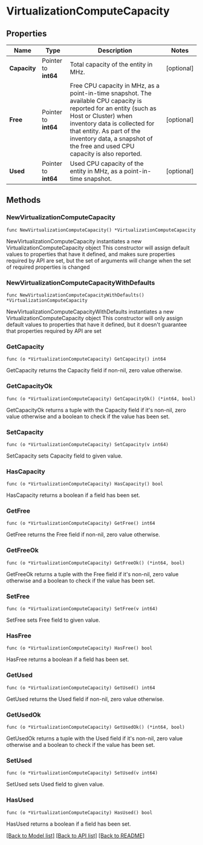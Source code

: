 # VirtualizationComputeCapacity

## Properties

Name | Type | Description | Notes
------------ | ------------- | ------------- | -------------
**Capacity** | Pointer to **int64** | Total capacity of the entity in MHz. | [optional] 
**Free** | Pointer to **int64** | Free CPU capacity in MHz, as a point-in-time snapshot. The available CPU capacity is reported for an entity (such as Host or Cluster) when inventory data is collected for that entity. As part of the inventory data, a snapshot of the free and used CPU capacity is also reported. | [optional] 
**Used** | Pointer to **int64** | Used CPU capacity of the entity in MHz, as a point-in-time snapshot. | [optional] 

## Methods

### NewVirtualizationComputeCapacity

`func NewVirtualizationComputeCapacity() *VirtualizationComputeCapacity`

NewVirtualizationComputeCapacity instantiates a new VirtualizationComputeCapacity object
This constructor will assign default values to properties that have it defined,
and makes sure properties required by API are set, but the set of arguments
will change when the set of required properties is changed

### NewVirtualizationComputeCapacityWithDefaults

`func NewVirtualizationComputeCapacityWithDefaults() *VirtualizationComputeCapacity`

NewVirtualizationComputeCapacityWithDefaults instantiates a new VirtualizationComputeCapacity object
This constructor will only assign default values to properties that have it defined,
but it doesn't guarantee that properties required by API are set

### GetCapacity

`func (o *VirtualizationComputeCapacity) GetCapacity() int64`

GetCapacity returns the Capacity field if non-nil, zero value otherwise.

### GetCapacityOk

`func (o *VirtualizationComputeCapacity) GetCapacityOk() (*int64, bool)`

GetCapacityOk returns a tuple with the Capacity field if it's non-nil, zero value otherwise
and a boolean to check if the value has been set.

### SetCapacity

`func (o *VirtualizationComputeCapacity) SetCapacity(v int64)`

SetCapacity sets Capacity field to given value.

### HasCapacity

`func (o *VirtualizationComputeCapacity) HasCapacity() bool`

HasCapacity returns a boolean if a field has been set.

### GetFree

`func (o *VirtualizationComputeCapacity) GetFree() int64`

GetFree returns the Free field if non-nil, zero value otherwise.

### GetFreeOk

`func (o *VirtualizationComputeCapacity) GetFreeOk() (*int64, bool)`

GetFreeOk returns a tuple with the Free field if it's non-nil, zero value otherwise
and a boolean to check if the value has been set.

### SetFree

`func (o *VirtualizationComputeCapacity) SetFree(v int64)`

SetFree sets Free field to given value.

### HasFree

`func (o *VirtualizationComputeCapacity) HasFree() bool`

HasFree returns a boolean if a field has been set.

### GetUsed

`func (o *VirtualizationComputeCapacity) GetUsed() int64`

GetUsed returns the Used field if non-nil, zero value otherwise.

### GetUsedOk

`func (o *VirtualizationComputeCapacity) GetUsedOk() (*int64, bool)`

GetUsedOk returns a tuple with the Used field if it's non-nil, zero value otherwise
and a boolean to check if the value has been set.

### SetUsed

`func (o *VirtualizationComputeCapacity) SetUsed(v int64)`

SetUsed sets Used field to given value.

### HasUsed

`func (o *VirtualizationComputeCapacity) HasUsed() bool`

HasUsed returns a boolean if a field has been set.


[[Back to Model list]](../README.md#documentation-for-models) [[Back to API list]](../README.md#documentation-for-api-endpoints) [[Back to README]](../README.md)


